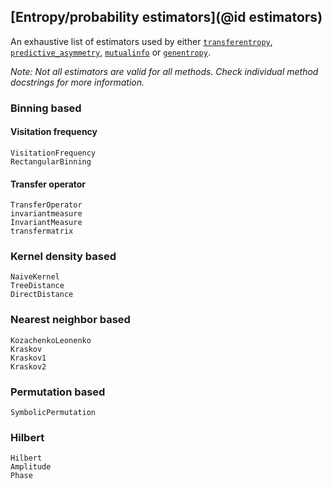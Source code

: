 ## [Entropy/probability estimators](@id estimators)

An exhaustive list of estimators used by either [`transferentropy`](@ref), [`predictive_asymmetry`](@ref), [`mutualinfo`](@ref) or [`genentropy`](@ref). 

*Note: Not all estimators are valid for all methods. Check individual method docstrings for more information.*

### Binning based

#### Visitation frequency

```@docs
VisitationFrequency
RectangularBinning
```

#### Transfer operator

```@docs
TransferOperator
invariantmeasure
InvariantMeasure
transfermatrix
```

### Kernel density based

```@docs
NaiveKernel
TreeDistance
DirectDistance
```

### Nearest neighbor based

```@docs
KozachenkoLeonenko
Kraskov
Kraskov1
Kraskov2
```

### Permutation based

```@docs
SymbolicPermutation
```

### Hilbert

```@docs
Hilbert
Amplitude
Phase
```
